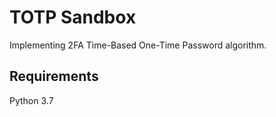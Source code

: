 # TOTP Sandbox

Implementing 2FA Time-Based One-Time Password algorithm.

## Requirements

Python 3.7

